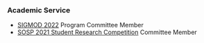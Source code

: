 ### Academic Service

* [SIGMOD 2022](http://2022.sigmod.org/) Program Committee Member
* [SOSP 2021 Student Research Competition](https://sosp2021.mpi-sws.org/cfsrc.html) Committee Member

